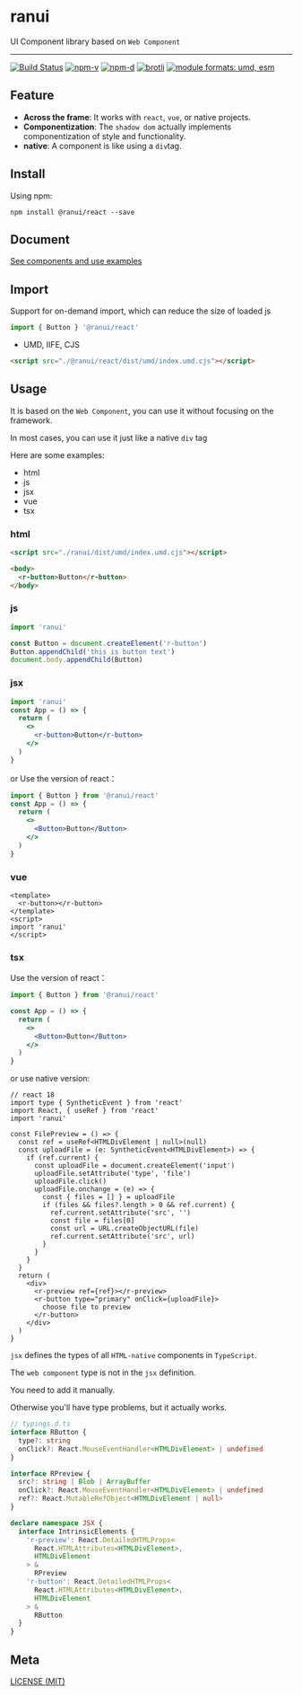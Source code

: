 # ranui

UI Component library based on `Web Component`

---

<a href="https://github.com/chaxus/ran"><img src="https://img.shields.io/github/actions/workflow/status/chaxus/ran/ci.yml" alt="Build Status"></a>
<a href="https://github.com/chaxus/ran"><img src="https://img.shields.io/npm/v/ranui.svg" alt="npm-v"></a>
<a href="https://github.com/chaxus/ran"><img src="https://img.shields.io/npm/dt/ranui.svg" alt="npm-d"></a>
<a href="https://github.com/chaxus/ran"><img src="https://img.badgesize.io/https:/unpkg.com/ranui-react/dist/umd/index.umd.cjs?label=brotli&compression=brotli" alt="brotli"></a>
<a href="https://github.com/chaxus/ran"><img src="https://img.shields.io/badge/module%20formats-umd%2C%20esm-green.svg" alt="module formats: umd, esm"></a>

## Feature

- **Across the frame**: It works with `react`, `vue`, or native projects.
- **Componentization**: The `shadow dom` actually implements componentization of style and functionality.
- **native**: A component is like using a `div`tag.

## Install

Using npm:

```console
npm install @ranui/react --save
```

## Document

[See components and use examples](https://chaxus.github.io/ran/src/ranui/)

## Import

Support for on-demand import, which can reduce the size of loaded js

```js
import { Button } '@ranui/react'
```

- UMD, IIFE, CJS

```html
<script src="./@ranui/react/dist/umd/index.umd.cjs"></script>
```

## Usage

It is based on the `Web Component`, you can use it without focusing on the framework.

In most cases, you can use it just like a native `div` tag

Here are some examples:

- html
- js
- jsx
- vue
- tsx

### html

```html
<script src="./ranui/dist/umd/index.umd.cjs"></script>

<body>
  <r-button>Button</r-button>
</body>
```

### js

```js
import 'ranui'

const Button = document.createElement('r-button')
Button.appendChild('this is button text')
document.body.appendChild(Button)
```

### jsx

```jsx
import 'ranui'
const App = () => {
  return (
    <>
      <r-button>Button</r-button>
    </>
  )
}
```
or Use the version of react：

```jsx
import { Button } from '@ranui/react'
const App = () => {
  return (
    <>
      <Button>Button</Button>
    </>
  )
}
```

### vue

```vue
<template>
  <r-button></r-button>
</template>
<script>
import 'ranui'
</script>
```

### tsx

Use the version of react：

```jsx
import { Button } from '@ranui/react'

const App = () => {
  return (
    <>
      <Button>Button</Button>
    </>
  )
}
```
or use native version: 
```tsx
// react 18
import type { SyntheticEvent } from 'react'
import React, { useRef } from 'react'
import 'ranui'

const FilePreview = () => {
  const ref = useRef<HTMLDivElement | null>(null)
  const uploadFile = (e: SyntheticEvent<HTMLDivElement>) => {
    if (ref.current) {
      const uploadFile = document.createElement('input')
      uploadFile.setAttribute('type', 'file')
      uploadFile.click()
      uploadFile.onchange = (e) => {
        const { files = [] } = uploadFile
        if (files && files?.length > 0 && ref.current) {
          ref.current.setAttribute('src', '')
          const file = files[0]
          const url = URL.createObjectURL(file)
          ref.current.setAttribute('src', url)
        }
      }
    }
  }
  return (
    <div>
      <r-preview ref={ref}></r-preview>
      <r-button type="primary" onClick={uploadFile}>
        choose file to preview
      </r-button>
    </div>
  )
}
```

`jsx` defines the types of all `HTML-native` components in `TypeScript`.

The `web component` type is not in the `jsx` definition.

You need to add it manually.

Otherwise you'll have type problems, but it actually works.

```ts
// typings.d.ts
interface RButton {
  type?: string
  onClick?: React.MouseEventHandler<HTMLDivElement> | undefined
}

interface RPreview {
  src?: string | Blob | ArrayBuffer
  onClick?: React.MouseEventHandler<HTMLDivElement> | undefined
  ref?: React.MutableRefObject<HTMLDivElement | null>
}

declare namespace JSX {
  interface IntrinsicElements {
    'r-preview': React.DetailedHTMLProps<
      React.HTMLAttributes<HTMLDivElement>,
      HTMLDivElement
    > &
      RPreview
    'r-button': React.DetailedHTMLProps<
      React.HTMLAttributes<HTMLDivElement>,
      HTMLDivElement
    > &
      RButton
  }
}
```

## Meta

[LICENSE (MIT)](/LICENSE)

